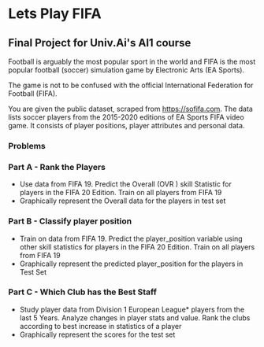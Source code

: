 # Lets Play FIFA
## Final Project for Univ.Ai's AI1 course

Football is arguably the most popular sport in the world and FIFA is the most popular football (soccer) simulation game by Electronic Arts (EA Sports). 

The game is not to be confused with the official International Federation for Football (FIFA).

You are given the public dataset, scraped from https://sofifa.com. 
The data lists soccer players from the 2015-2020 editions of EA Sports FIFA video game.
It consists of player positions, player attributes and personal data.

### Problems

### Part A - Rank the Players 

- Use data from FIFA 19. Predict the Overall (OVR ) skill Statistic for players in the FIFA 20 Edition. Train on all players from FIFA 19
- Graphically represent the Overall data for the players in test set 

### Part B - Classify player position  

- Train on data from FIFA 19. Predict the player_position variable using other skill statistics for players in the FIFA 20 Edition. Train on all players from FIFA 19
- Graphically represent the predicted player_position for the players in Test Set 

### Part C - Which Club has the Best Staff

- Study player data from Division 1 European League* players from the last 5 Years. Analyze changes in player stats and value. Rank the clubs according to best increase in statistics of a player
- Graphically represent the scores for the test set
